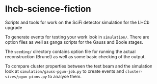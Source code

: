 lhcb-science-fiction
====================

Scripts and tools for work on the SciFi detector simulation for the LHCb upgrade

To generate events for testing your work look in `simulation/`. There are option
files as well as ganga scripts for the Gauss and Boole stages.

The `seeding/` directory contains option file for running the actual
reconstruction (Brunel) as well as some basic checking of the output.

To compare cluster properties between the test beam and the simulation
look at `simulation/gauss-pgun-job.py` to create events and
`cluster-sizes/pgun-pions.py` to analyse them.

